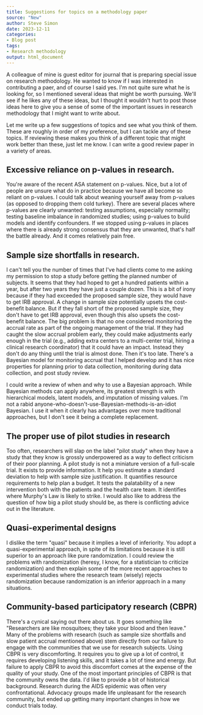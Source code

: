 ```yaml
---
title: Suggestions for topics on a methodology paper
source: "New"
author: Steve Simon
date: 2023-12-11
categories:
- Blog post
tags:
- Research methodology
output: html_document
---
```


A colleague of mine is guest editor for journal that is preparing special issue on research methodology. He wanted to know if I was interested in contributing a paer, and of course I said yes. I'm not quite sure what he is looking for, so I mentioned several ideas that might be worth pursuing. We'll see if he likes any of these ideas, but I thought it wouldn't hurt to post those ideas here to give you a sense of some of the important issues in research methodology that I might want to write about.

<!---more--->

Let me write up a few suggestions of topics and see what you think of them. These are roughly in order of my preference, but I can tackle any of these topics. If reviewing these makes you think of a different topic that might work better than these, just let me know. I can write a good review paper in a variety of areas.

## Excessive reliance on p-values in research.

You're aware of the recent ASA statement on p-values. Nice, but a lot of people are unsure what do in practice because we have all become so reliant on p-values. I could talk about weaning yourself away from p-values (as opposed to dropping them cold turkey). There are several places where p-values are clearly unwanted: testing assumptions, especially normality; testing baseline imbalance in randomized studies; using p-values to build models and identify confounders. If we stopped using p-values in places where there is already strong consensus that they are unwanted, that's half the battle already. And it comes relatively pain free.

## Sample size shortfalls in research.

I can't tell you the number of times that I've had clients come to me asking my permission to stop a study before getting the planned number of subjects. It seems that they had hoped to get a hundred patients within a year, but after two years they have just a couple dozen. This is a bit of irony because if they had exceeded the proposed sample size, they would have to get IRB approval. A change in sample size potentially upsets the cost-benefit balance. But if they fall short of the proposed sample size, they don't have to get IRB approval, even though this also upsets the cost-benefit balance. The big problem is that no one considered monitoring the accrual rate as part of the ongoing management of the trial. If they had caught the slow accrual problem early, they could make adjustments early enough in the trial (e.g., adding extra centers to a multi-center trial, hiring a clinical research coordinator) that it could have an impact. Instead they don't do any thing until the trial is almost done. Then it's too late. There's a Bayesian model for monitoring accrual that I helped develop and it has nice properties for planning prior to data collection, monitoring during data collection, and post study review.

I could write a review of when and why to use a Bayesian approach. While Bayesian methods can apply anywhere, its greatest strength is with hierarchical models, latent models, and imputation of missing values. I'm not a rabid anyone-who-doesn't-use-Bayesian-methods-is-an-idiot Bayesian. I use it when it clearly has advantages over more traditional approaches, but I don't see it being a complete replacement.

## The proper use of pilot studies in research

Too often, researchers will slap on the label "pilot study" when they have a study that they know is grossly underpowered as a way to deflect criticism of their poor planning. A pilot study is not a miniature version of a full-scale trial. It exists to provide information. It help you estimate a standard deviation to help with sample size justification. It quantifies resource requirements to help plan a budget. It tests the palatability of a new intervention both with the patients and the health care team. It identifies where Murphy's Law is likely to strike. I would also like to address the question of how big a pilot study should be, as there is conflicting advice out in the literature.

## Quasi-experimental designs

I dislike the term "quasi" because it implies a level of inferiority. You adopt a quasi-experimental approach, in spite of its limitations because it is still superior to an approach like pure randomization. I could review the problems with randomization (heresy, I know, for a statistician to criticize randomization) and then explain some of the more recent approaches to experimental studies where the research team (wisely) rejects randomization because randomization is an inferior approach in a many situations.

## Community-based participatory research (CBPR)

There's a cynical saying out there about us. It goes something like "Researchers are like mosquitoes; they take your blood and then leave." Many of the problems with research (such as sample size shortfalls and slow patient accrual mentioned above) stem directly from our failure to engage with the communities that we use for research subjects. Using CBPR is very discomforting. It requires you to give up a lot of control, it requires developing listening skills, and it takes a lot of time and energy. But failure to apply CBPR to avoid this discomfort comes at the expense of the quality of your study. One of the most important principles of CBPR is that the community owns the data. I'd like to provide a bit of historical background. Research during the AIDS epidemic was often very confrontational. Advocacy groups made life unpleasant for the research community, but ended up getting many important changes in how we conduct trials today.
